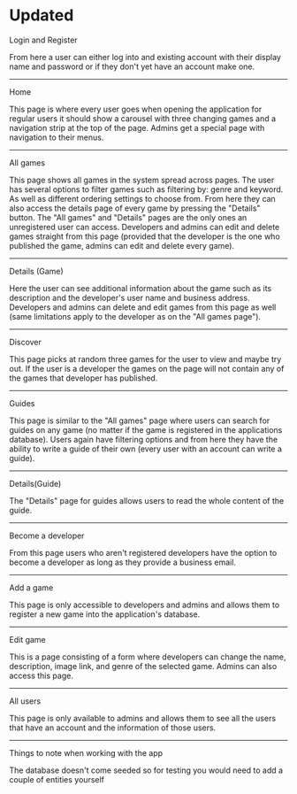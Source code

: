 # Updated
Login and Register

From here a user can either log into and existing account with their display name and password or if they don't yet have an account make one.

----------------------------------------------------------------------------------------------------------------------------------------------------------

Home

This page is where every user goes when opening the application for regular users it should show a carousel with three changing games and a navigation strip at the top of the page. Admins get a special page with navigation to their menus.

----------------------------------------------------------------------------------------------------------------------------------------------------------

All games

This page shows all games in the system spread across pages. The user has several options to filter games such as filtering by: genre and keyword. As well as different ordering settings to choose from. From here they can also access the details page of every game by pressing the "Details" button. The "All games" and "Details" pages are the only ones an unregistered user can access. Developers and admins can edit and delete games straight from this page (provided that the developer is the one who published the game, admins can edit and delete every game).

----------------------------------------------------------------------------------------------------------------------------------------------------------

Details (Game)

Here the user can see additional information about the game such as its description and the developer's user name and business address. Developers and admins can delete and edit games from this page as well (same limitations apply to the developer as on the "All games page").

----------------------------------------------------------------------------------------------------------------------------------------------------------

Discover

This page picks at random three games for the user to view and maybe try out. If the user is a developer the games on the page will not contain any of the games that developer has published.

----------------------------------------------------------------------------------------------------------------------------------------------------------

Guides

This page is similar to the "All games" page where users can search for guides on any game (no matter if the game is registered in the applications database). Users again have filtering options and from here they have the ability to write a guide of their own (every user with an account can write a guide).

----------------------------------------------------------------------------------------------------------------------------------------------------------

Details(Guide)

The "Details" page for guides allows users to read the whole content of the guide.

----------------------------------------------------------------------------------------------------------------------------------------------------------

Become a developer

From this page users who aren't registered developers have the option to become a developer as long as they provide a business email.

----------------------------------------------------------------------------------------------------------------------------------------------------------

Add a game

This page is only accessible to developers and admins and allows them to register a new game into the application's database.

----------------------------------------------------------------------------------------------------------------------------------------------------------

Edit game

This is a page consisting of a form where developers can change the name, description, image link, and genre of the selected game. Admins can also access this page.

----------------------------------------------------------------------------------------------------------------------------------------------------------

All users

This page is only available to admins and allows them to see all the users that have an account and the information of those users.

----------------------------------------------------------------------------------------------------------------------------------------------------------

Things to note when working with the app

The database doesn't come seeded so for testing you would need to add a couple of entities yourself
